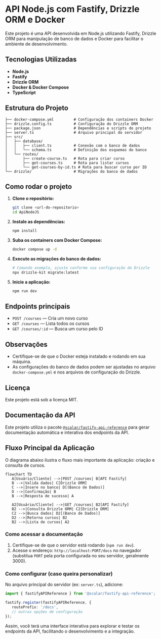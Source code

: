 # API Node.js com Fastify, Drizzle ORM e Docker

Este projeto é uma API desenvolvida em Node.js utilizando Fastify, Drizzle ORM para manipulação de banco de dados e Docker para facilitar o ambiente de desenvolvimento.

## Tecnologias Utilizadas

- **Node.js**
- **Fastify**
- **Drizzle ORM**
- **Docker & Docker Compose**
- **TypeScript**

## Estrutura do Projeto

```
├── docker-compose.yml         # Configuração dos containers Docker
├── drizzle.config.ts          # Configuração do Drizzle ORM
├── package.json               # Dependências e scripts do projeto
├── server.ts                  # Arquivo principal do servidor
├── src/
│   ├── database/
│   │   ├── client.ts          # Conexão com o banco de dados
│   │   └── schema.ts          # Definição dos esquemas do banco
│   └── routes/
│       ├── create-course.ts   # Rota para criar curso
│       ├── get-courses.ts     # Rota para listar cursos
│       └── get-courses-by-id.ts # Rota para buscar curso por ID
└── drizzle/                   # Migrações do banco de dados
```

## Como rodar o projeto

1. **Clone o repositório:**
   ```bash
   git clone <url-do-repositorio>
   cd ApiNodeJS
   ```

2. **Instale as dependências:**
   ```bash
   npm install
   ```

3. **Suba os containers com Docker Compose:**
   ```bash
   docker compose up -d
   ```

4. **Execute as migrações do banco de dados:**
   ```bash
   # Comando exemplo, ajuste conforme sua configuração do Drizzle
   npx drizzle-kit migrate:latest
   ```

5. **Inicie a aplicação:**
   ```bash
   npm run dev
   ```

## Endpoints principais

- `POST /courses` — Cria um novo curso
- `GET /courses` — Lista todos os cursos
- `GET /courses/:id` — Busca um curso pelo ID

## Observações

- Certifique-se de que o Docker esteja instalado e rodando em sua máquina.
- As configurações do banco de dados podem ser ajustadas no arquivo `docker-compose.yml` e nos arquivos de configuração do Drizzle.

## Licença

Este projeto está sob a licença MIT.


## Documentação da API

Este projeto utiliza o pacote [`@scalar/fastify-api-reference`](https://github.com/scalar/scalar) para gerar documentação automática e interativa dos endpoints da API.


## Fluxo Principal da Aplicação

O diagrama abaixo ilustra o fluxo mais importante da aplicação: criação e consulta de cursos.

```mermaid
flowchart TD
   A[Usuário/Cliente] -->|POST /courses| B[API Fastify]
   B -->|Valida dados| C[Drizzle ORM]
   C -->|Insere no banco| D[(Banco de Dados)]
   D -->|Confirmação| B
   B -->|Resposta de sucesso| A

   A2[Usuário/Cliente] -->|GET /courses| B2[API Fastify]
   B2 -->|Consulta Drizzle ORM| C2[Drizzle ORM]
   C2 -->|Busca dados| D2[(Banco de Dados)]
   D2 -->|Retorna cursos| B2
   B2 -->|Lista de cursos| A2
```

### Como acessar a documentação

1. Certifique-se de que o servidor está rodando (`npm run dev`).
2. Acesse o endereço: `http://localhost:PORT/docs` no navegador (substitua `PORT` pela porta configurada no seu servidor, geralmente 3000).

### Como configurar (caso queira personalizar)

No arquivo principal do servidor (ex: `server.ts`), adicione:

```ts
import { fastifyAPIReference } from '@scalar/fastify-api-reference';

fastify.register(fastifyAPIReference, {
   routePrefix: '/docs',
   // outras opções de configuração
});
```

Assim, você terá uma interface interativa para explorar e testar os endpoints da API, facilitando o desenvolvimento e a integração.
